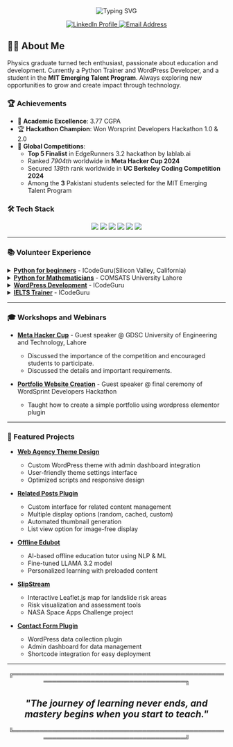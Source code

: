 <div align="center">
  <img src="https://readme-typing-svg.herokuapp.com?font=Fira+Code&weight=500&size=40&pause=1000&color=6A5ACD&center=true&vCenter=true&random=false&width=600&height=100&lines=Hi+%F0%9F%91%8B+I%27m+Fatima+Malik;WordPress+Developer;Python+Trainer+%7C+Educator" alt="Typing SVG" />
  
  <p align="center">
    <a href="https://www.linkedin.com/in/fatima-malik99/">
      <img src="https://img.shields.io/badge/LinkedIn-0077B5?style=for-the-badge&logo=linkedin&logoColor=white" alt="LinkedIn Profile" />
    </a>
    <a href="mailto:fatima.malik.phy@gmail.com">
      <img src="https://img.shields.io/badge/Email-D14836?style=for-the-badge&logo=gmail&logoColor=white" alt="Email Address" />
    </a>
  </p>
</div>

## 👩‍💻 About Me
Physics graduate turned tech enthusiast, passionate about education and development. Currently a Python Trainer and WordPress Developer, and a student in the **MIT Emerging Talent Program**. Always exploring new opportunities to grow and create impact through technology.

### 🏆 Achievements
- 🥇 **Academic Excellence**: 3.77 CGPA
- 🏆 **Hackathon Champion**: Won Worsprint Developers Hackathon 1.0 & 2.0
- 🌟 **Global Competitions**: 
  - **Top 5 Finalist** in EdgeRunners 3.2 hackathon by lablab.ai
  - Ranked *7904th* worldwide in **Meta Hacker Cup 2024**
  - Secured *139th* rank worldwide in **UC Berkeley Coding Competition 2024**
  - Among the **3** Pakistani students selected for the MIT Emerging Talent Program

### 🛠️ Tech Stack
<p align="center">
  <img src="https://img.shields.io/badge/Python-3776AB?style=for-the-badge&logo=python&logoColor=white" />
  <img src="https://img.shields.io/badge/JavaScript-F7DF1E?style=for-the-badge&logo=javascript&logoColor=black" />
  <img src="https://img.shields.io/badge/HTML5-E34F26?style=for-the-badge&logo=html5&logoColor=white" />
  <img src="https://img.shields.io/badge/CSS3-1572B6?style=for-the-badge&logo=css3&logoColor=white" />
  <img src="https://img.shields.io/badge/PHP-777BB4?style=for-the-badge&logo=php&logoColor=white" />
  <img src="https://img.shields.io/badge/WordPress-21759B?style=for-the-badge&logo=wordpress&logoColor=white" />
</p>

---
### 📚 Volunteer Experience

<details>
<summary><strong><a href="https://docs.google.com/spreadsheets/d/1Oo5hESmhv3NQ69iZQg4HaObxXr6ZBUEpSjJ3XOZc45Q/edit?gid=0#gid=0">Python for beginners</a></strong> - ICodeGuru(Silicon Valley, California)</summary>

- Training 50+ students to build a strong foundation in Python.
- Preparing them for future DSA and AI studies.

</details>

<details>
<summary><strong><a href="https://docs.google.com/spreadsheets/d/1XcZbxdY5kfnXElbu6AlL6p6q-Rf2S2cVxmEcE9an-_E/edit?gid=51909137#gid=51909137">Python for Mathematicians</a></strong> - COMSATS University Lahore</summary>

- Conducting 2-hour Python training sessions for 60+ IMPM students
- Focusing on practical applications in mathematical computations

</details>

<details>
<summary><strong><a href="https://docs.google.com/spreadsheets/d/1zv1ToprgM-ccTQs2R0s8iX1_rkne9d8ICqabKqbX04U/edit?usp=sharing">WordPress Development</a></strong> - ICodeGuru</summary>

- Taught HTML, CSS, PHP, and Bootstrap to over 100+ students.
- Helped students with plugin and theme development using JavaScript and jQuery.

</details>

<details>
<summary><strong><a href="https://docs.google.com/spreadsheets/d/1bomCiVRdvaChuBvpv86q8fww3YRDOMbIXqaDZ-nKfeo/edit?usp=sharing">IELTS Trainer</a></strong> - ICodeGuru</summary>

- Trained 100 plus underprivileged students in IELTS, simplifying language and boosting comprehension.
- Provided personalized feedback and targeted strategies to improve in all modules.
- Many of my students got 7 and 7.5 bands.

</details>

---
### 🎓 Workshops and Webinars
- [**Meta Hacker Cup**](https://www.youtube.com/live/j-eabLZfYFM) - Guest speaker @ GDSC University of Engineering and Technology, Lahore

  - Discussed the importance of the competition and encouraged students to participate.
  - Discussed the details and important requirements.

- [**Portfolio Website Creation**](https://www.youtube.com/watch?v=Jl5AhKCIwh8&list=PLe-jr3hh4N_m97OpT1yjPDxUOUDQtZ5An&index=3) - Guest speaker @ final ceremony of WordSprint Developers Hackathon

  - Taught how to create a simple portfolio using wordpress elementor plugin

---
### 🌟 Featured Projects
- [**Web Agency Theme Design**](https://github.com/fatima-malik99/Web-Agency-Theme) 
  - Custom WordPress theme with admin dashboard integration
  - User-friendly theme settings interface
  - Optimized scripts and responsive design

- [**Related Posts Plugin**](https://github.com/mqurban/WP_TechTitans) 
  - Custom interface for related content management
  - Multiple display options (random, cached, custom)
  - Automated thumbnail generation
  - List view option for image-free display

- [**Offline Edubot**](https://lablab.ai/event/edge-runners-3-point-2/edge-powerhouse/offline-edubot) 
  - AI-based offline education tutor using NLP & ML
  - Fine-tuned LLAMA 3.2 model
  - Personalized learning with preloaded content

- [**SlipStream**](https://www.spaceappschallenge.org/nasa-space-apps-2024/find-a-team/ai_in_multiverse/?tab=project) 
  - Interactive Leaflet.js map for landslide risk areas
  - Risk visualization and assessment tools
  - NASA Space Apps Challenge project

- [**Contact Form Plugin**](https://github.com/fatima-malik99/Contact-form-Plugin) 
  - WordPress data collection plugin
  - Admin dashboard for data management
  - Shortcode integration for easy deployment

---

<div align="center">
╔══════════════════════════════════════════════════════════════════════════════════╗
<h2><em><strong>"The journey of learning never ends, and mastery begins when you start to teach."</strong></em></h2>
╚══════════════════════════════════════════════════════════════════════════════════╝
</div>
